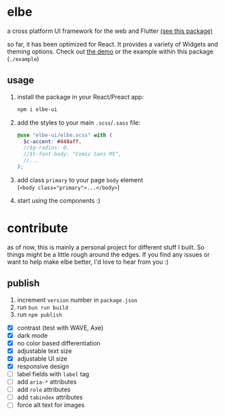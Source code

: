 # elbe

a cross platform UI framework for the web and Flutter [(see this package)](https://pub.dev/packages/elbe)

so far, it has been optimized for React. It provides a variety of Widgets and theming options. Check out [the demo](https://robbb.in/elbe) or the example within this package (`./example`)

## usage

1. install the package in your React/Preact app:
   ```bash
   npm i elbe-ui
   ```
2. add the styles to your main `.scss`/`.sass` file:

   ```scss
   @use "elbe-ui/elbe.scss" with (
     $c-accent: #448aff,
     //$g-radius: 0,
     //$t-font-body: "Comic Sans MS",
     //...
   );
   ```

3. add class `primary` to your page `body` element<br>
   (`<body class="primary">...</body>`)
4. start using the components :)

# contribute

as of now, this is mainly a personal project for different stuff I built. So things might be a little rough around the edges. If you find any issues or want to help make elbe better, I'd love to hear from you :)

## publish

1. increment `version` number in `package.json`
2. run `bun run build`
3. run `npm publish`

- [x] contrast (test with WAVE, Axe)
- [x] dark mode
- [x] no color based differentiation
- [x] adjustable text size
- [x] adjustable UI size
- [x] responsive design
- [ ] label fields with `label` tag
- [ ] add `aria-*` attributes
- [ ] add `role` attributes
- [ ] add `tabindex` attributes
- [ ] force alt text for images
